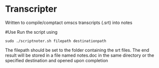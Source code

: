 # Transcripter
Written to compile/comptact omscs transcripts (.srt) into notes

#Use
Run the script using 

```sudo ./scriptnoter.sh filepath destinationpath```

The filepath should be set to the folder containing the srt files.
The end result will be stored in a file named notes.doc in the same directory or the specified destination and opened upon completion


